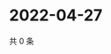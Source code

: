 # 2022-04-27

共 0 条

<!-- BEGIN WEIBO -->
<!-- 最后更新时间 Wed Apr 27 2022 05:15:28 GMT+0800 (China Standard Time) -->

<!-- END WEIBO -->
